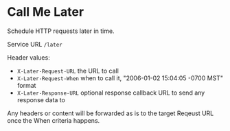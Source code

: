 # Call Me Later

Schedule HTTP requests later in time.

Service URL `/later`

Header values:

* `X-Later-Request-URL` the URL to call
* `X-Later-Request-When` when to call it, "2006-01-02 15:04:05 -0700 MST" format
* `X-Later-Response-URL` optional response callback URL to send any response data to

Any headers or content will be forwarded as is to the target Reqeust URL once the When criteria happens.
